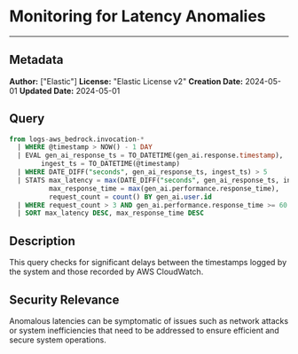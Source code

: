# Monitoring for Latency Anomalies

---

## Metadata

**Author:** ["Elastic"]
**License:** "Elastic License v2"
**Creation Date:** 2024-05-01
**Updated Date:** 2024-05-01

## Query

```sql
from logs-aws_bedrock.invocation-*
  | WHERE @timestamp > NOW() - 1 DAY
  | EVAL gen_ai_response_ts = TO_DATETIME(gen_ai.response.timestamp),
        ingest_ts = TO_DATETIME(@timestamp)
  | WHERE DATE_DIFF("seconds", gen_ai_response_ts, ingest_ts) > 5
  | STATS max_latency = max(DATE_DIFF("seconds", gen_ai_response_ts, ingest_ts)),
          max_response_time = max(gen_ai.performance.response_time),
          request_count = count() BY gen_ai.user.id
  | WHERE request_count > 3 AND gen_ai.performance.response_time >= 60
  | SORT max_latency DESC, max_response_time DESC
```

## Description

This query checks for significant delays between the timestamps logged by the system and those recorded by AWS CloudWatch.

## Security Relevance

Anomalous latencies can be symptomatic of issues such as network attacks or system inefficiencies that need to be addressed to ensure efficient and secure system operations.
